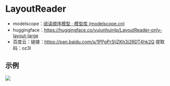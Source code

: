 # LayoutReader

- modelscope：[阅读顺序模型 · 模型库 (modelscope.cn)](https://www.modelscope.cn/models/yujunhuinlp/LayoutReader-only-layout-large/summary)
- huggingface：https://huggingface.co/yujunhuinlp/LayoutReader-only-layout-large
- 百度云：链接：https://pan.baidu.com/s/1PPpPrSljZKh3i2RDT4hk2Q 提取码：oz3l

## 示例
![](./case.jpg)
